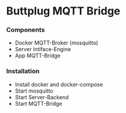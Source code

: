 # Buttplug MQTT Bridge

### Components 
 - Docker   MQTT-Broker (mosquitto)
 - Server   Intiface-Engine
 - App      MQTT-Bridge

### Installation
 - Install docker and docker-compose
 - Start mosquitto
 - Start Server-Backend
 - Start MQTT-Bridge
